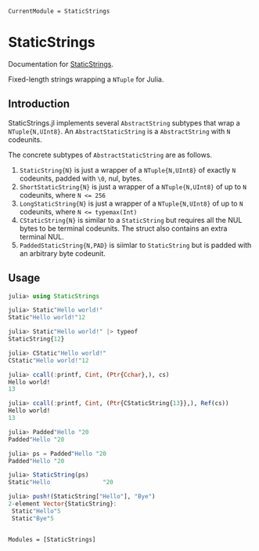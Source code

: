 ```@meta
CurrentModule = StaticStrings
```

# StaticStrings

Documentation for [StaticStrings](https://github.com/mkitti/StaticStrings.jl).

Fixed-length strings wrapping a `NTuple` for Julia.

## Introduction

StaticStrings.jl implements several `AbstractString` subtypes that wrap a `NTuple{N,UInt8}`. An `AbstractStaticString` is a `AbstractString` with `N` codeunits.

The concrete subtypes of `AbstractStaticString` are as follows.
1. `StaticString{N}` is just a wrapper of a `NTuple{N,UInt8}` of exactly `N` codeunits, padded with `\0`, nul, bytes.
2. `ShortStaticString{N}` is just a wrapper of a `NTuple{N,UInt8}` of up to `N` codeunits, where `N <= 256`
3. `LongStaticString{N}` is just a wrapper of a `NTuple{N,UInt8}` of up to `N` codeunits, where `N <= typemax(Int)`
4. `CStaticString{N}` is similar to a `StaticString` but requires all the NUL bytes to be terminal codeunits. The struct also contains an extra terminal NUL.
5. `PaddedStaticString{N,PAD}` is siimlar to `StaticString` but is padded with an arbitrary byte codeunit.

## Usage

```julia
julia> using StaticStrings

julia> Static"Hello world!"
Static"Hello world!"12

julia> Static"Hello world!" |> typeof
StaticString{12}

julia> CStatic"Hello world!"
CStatic"Hello world!"12

julia> ccall(:printf, Cint, (Ptr{Cchar},), cs)
Hello world!
13

julia> ccall(:printf, Cint, (Ptr{CStaticString{13}},), Ref(cs))
Hello world!
13

julia> Padded"Hello "20
Padded"Hello "20

julia> ps = Padded"Hello "20
Padded"Hello "20

julia> StaticString(ps)
Static"Hello               "20

julia> push!(StaticString["Hello"], "Bye")
2-element Vector{StaticString}:
 Static"Hello"5
 Static"Bye"5
```

```@index
```

```@autodocs
Modules = [StaticStrings]
```
